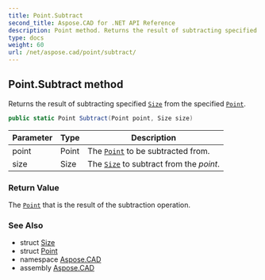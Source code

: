 ```yaml
---
title: Point.Subtract
second_title: Aspose.CAD for .NET API Reference
description: Point method. Returns the result of subtracting specified Size from the specified Point
type: docs
weight: 60
url: /net/aspose.cad/point/subtract/
---
```

## Point.Subtract method

Returns the result of subtracting specified [`Size`](../../size/) from the specified [`Point`](../).

```csharp
public static Point Subtract(Point point, Size size)
```

| Parameter | Type | Description |
| --- | --- | --- |
| point | Point | The [`Point`](../) to be subtracted from. |
| size | Size | The [`Size`](../../size/) to subtract from the *point*. |

### Return Value

The [`Point`](../) that is the result of the subtraction operation.

### See Also

* struct [Size](../../size/)
* struct [Point](../)
* namespace [Aspose.CAD](../../../aspose.cad/)
* assembly [Aspose.CAD](../../../)


